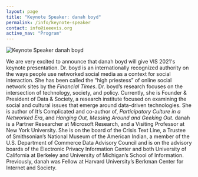 ```yaml
---
layout: page
title: "Keynote Speaker: danah boyd"
permalink: /info/keynote-speaker
contact: info@ieeevis.org
active_nav: "Program"
---
```


<img src="/year/2021/assets/carousel/danah_boyd.jpg"
     alt="Keynote Speaker danah boyd" />
<br/>

We are very excited to announce that danah boyd will give VIS 2021's keynote presentation.
Dr. boyd is an internationally recognized authority on the ways people
use networked social media as a context for social interaction. She has been called the
“high priestess” of online social network sites by the *Financial Times*. Dr. boyd’s research
focuses on the intersection of technology, society, and policy. Currently, she is Founder
& President of Data & Society, a research institute focused on examining the social
and cultural issues that emerge around data-driven technologies. She is author of It’s
Complicated and co-author of, *Participatory Culture in a Networked Era*, and *Hanging
Out, Messing Around and Geeking Out*. danah is a Partner Researcher at Microsoft
Research, and a Visiting Professor at New York University. She is on the board of the
Crisis Text Line, a Trustee of Smithsonian’s National Museum of the American Indian,
a member of the U.S. Department of Commerce Data Advisory Council and is on the
advisory boards of the Electronic Privacy Information Center and both University of
California at Berkeley and University of Michigan’s School of Information. Previously,
danah was Fellow at Harvard University’s Berkman Center for Internet and Society.
